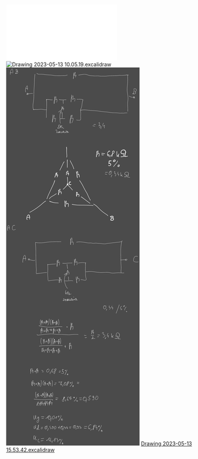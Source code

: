 ![Cw6_R_-_seria_mostek_i_Rz_i_dzielniki_2023](Notatki/Semestr%202/Miernictwo%20w%20informatyce%20i%20telekomunikacji%202/Labolatoria/Labolatoria%206/Cw6_R_-_seria_mostek_i_Rz_i_dzielniki_2023.pdf)![Drawing 2023-05-13 10.05.19.excalidraw](Notatki/Semestr%202/Miernictwo%20w%20informatyce%20i%20telekomunikacji%202/Labolatoria/Labolatoria%206/Drawing%202023-05-13%2010.05.19.excalidraw.svg)
![Drawing 2023-05-13 12.31.42.excalidraw](Notatki/Semestr%202/Miernictwo%20w%20informatyce%20i%20telekomunikacji%202/Labolatoria/Labolatoria%206/Drawing%202023-05-13%2012.31.42.excalidraw.svg)
[Drawing 2023-05-13 15.53.42.excalidraw](Notatki/Semestr%202/Miernictwo%20w%20informatyce%20i%20telekomunikacji%202/Labolatoria/Labolatoria%206/Drawing%202023-05-13%2015.53.42.excalidraw.svg)